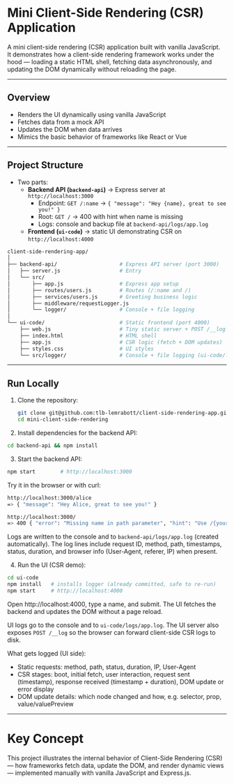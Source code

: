 # Mini Client-Side Rendering (CSR) Application

A mini client-side rendering (CSR) application built with vanilla JavaScript.  
It demonstrates how a client-side rendering framework works under the hood — loading a static HTML shell, fetching data asynchronously, and updating the DOM dynamically without reloading the page.

---

## Overview
- Renders the UI dynamically using vanilla JavaScript  
- Fetches data from a mock API  
- Updates the DOM when data arrives  
- Mimics the basic behavior of frameworks like React or Vue

---

## Project Structure
- Two parts:
  - **Backend API (`backend-api`)** → Express server at `http://localhost:3000`
    - Endpoint: `GET /:name` → `{ "message": "Hey {name}, great to see you!" }`
    - Root: `GET /` → 400 with hint when name is missing
    - Logs: console and backup file at `backend-api/logs/app.log`
  - **Frontend (`ui-code`)** → static UI demonstrating CSR on `http://localhost:4000`

```bash
client-side-rendering-app/
│
├── backend-api/                    # Express API server (port 3000)
│   ├── server.js                   # Entry
│   └── src/
│       ├── app.js                  # Express app setup
│       ├── routes/users.js         # Routes (/:name and /)
│       ├── services/users.js       # Greeting business logic
│       ├── middleware/requestLogger.js
│       └── logger/                 # Console + file logging
│
└── ui-code/                        # Static frontend (port 4000)
    ├── web.js                      # Tiny static server + POST /__log
    ├── index.html                  # HTML shell
    ├── app.js                      # CSR logic (fetch + DOM updates)
    ├── styles.css                  # UI styles
    └── src/logger/                 # Console + file logging (ui-code/logs/app.log)
```

---
## Run Locally

1. Clone the repository:
   ```bash
   git clone git@github.com:tlb-lemrabott/client-side-rendering-app.git
   cd mini-client-side-rendering
2. Install dependencies for the backend API:
```bash
cd backend-api && npm install
```
3. Start the backend API:
```bash
npm start        # http://localhost:3000
```

Try it in the browser or with curl:
```bash
http://localhost:3000/alice
=> { "message": "Hey Alice, great to see you!" }

http://localhost:3000/
=> 400 { "error": "Missing name in path parameter", "hint": "Use /{your-name}, e.g., /alice" }
```

Logs are written to the console and to `backend-api/logs/app.log` (created automatically). The log lines include request ID, method, path, timestamps, status, duration, and browser info (User-Agent, referer, IP) when present.

4. Run the UI (CSR demo):
```bash
cd ui-code
npm install   # installs logger (already committed, safe to re-run)
npm start     # http://localhost:4000
```

Open http://localhost:4000, type a name, and submit. The UI fetches the backend and updates the DOM without a page reload.

UI logs go to the console and to `ui-code/logs/app.log`. The UI server also exposes `POST /__log` so the browser can forward client-side CSR logs to disk.

What gets logged (UI side):
- Static requests: method, path, status, duration, IP, User-Agent
- CSR stages: boot, initial fetch, user interaction, request sent (timestamp), response received (timestamp + duration), DOM update or error display
- DOM update details: which node changed and how, e.g. selector, prop, value/valuePreview

---

# Key Concept
This project illustrates the internal behavior of Client-Side Rendering (CSR) — how frameworks fetch data, update the DOM, and render dynamic views — implemented manually with vanilla JavaScript and Express.js.
